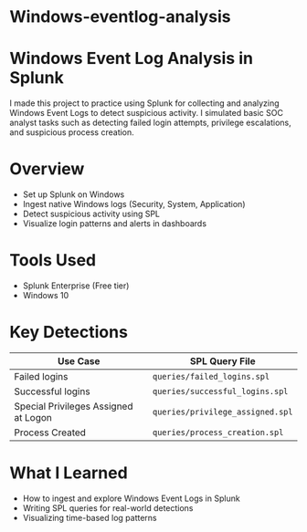 # Windows-eventlog-analysis

# Windows Event Log Analysis in Splunk

I made this project to practice using Splunk for collecting and analyzing Windows Event Logs to detect suspicious activity.
I simulated basic SOC analyst tasks such as detecting failed login attempts, privilege escalations, and suspicious process creation.

# Overview

- Set up Splunk on Windows
- Ingest native Windows logs (Security, System, Application)
- Detect suspicious activity using SPL
- Visualize login patterns and alerts in dashboards

# Tools Used

- Splunk Enterprise (Free tier)
- Windows 10

# Key Detections

| Use Case | SPL Query File |
|----------|----------------|
| Failed logins | `queries/failed_logins.spl` |
| Successful logins | `queries/successful_logins.spl` |
| Special Privileges Assigned at Logon | `queries/privilege_assigned.spl` |
| Process Created | `queries/process_creation.spl` |


# What I Learned

- How to ingest and explore Windows Event Logs in Splunk
- Writing SPL queries for real-world detections
- Visualizing time-based log patterns


